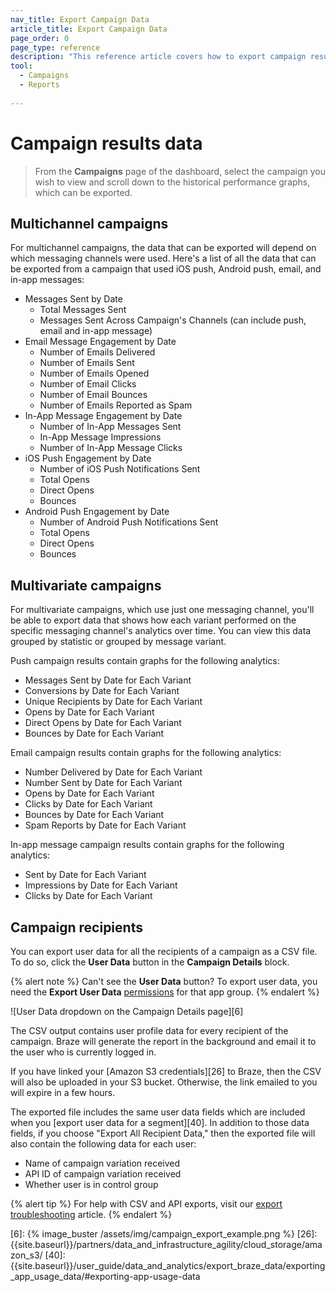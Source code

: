 ```yaml
---
nav_title: Export Campaign Data
article_title: Export Campaign Data
page_order: 0
page_type: reference
description: "This reference article covers how to export campaign results data from single, multi-channel, or multivariate campaigns. The article also lists how to export user data from the recipients."
tool: 
  - Campaigns
  - Reports
  
---
```


# Campaign results data

> From the **Campaigns** page of the dashboard, select the campaign you wish to view and scroll down to the historical performance graphs, which can be exported.

## Multichannel campaigns

For multichannel campaigns, the data that can be exported will depend on which messaging channels were used. Here's a list of all the data that can be exported from a campaign that used iOS push, Android push, email, and in-app messages:

- Messages Sent by Date
    - Total Messages Sent
    - Messages Sent Across Campaign's Channels (can include push, email and in-app message)
- Email Message Engagement by Date
    - Number of Emails Delivered
    - Number of Emails Sent
    - Number of Emails Opened
    - Number of Email Clicks
    - Number of Email Bounces
    - Number of Emails Reported as Spam
- In-App Message Engagement by Date
    - Number of In-App Messages Sent
    - In-App Message Impressions
    - Number of In-App Message Clicks
- iOS Push Engagement by Date
    - Number of iOS Push Notifications Sent
    - Total Opens
    - Direct Opens
    - Bounces
- Android Push Engagement by Date
    - Number of Android Push Notifications Sent
    - Total Opens
    - Direct Opens
    - Bounces

## Multivariate campaigns

For multivariate campaigns, which use just one messaging channel, you'll be able to export data that shows how each variant performed on the specific messaging channel's analytics over time. You can view this data grouped by statistic or grouped by message variant.

Push campaign results contain graphs for the following analytics:

- Messages Sent by Date for Each Variant
- Conversions by Date for Each Variant
- Unique Recipients by Date for Each Variant
- Opens by Date for Each Variant
- Direct Opens by Date for Each Variant
- Bounces by Date for Each Variant

Email campaign results contain graphs for the following analytics:

- Number Delivered by Date for Each Variant
- Number Sent by Date for Each Variant
- Opens by Date for Each Variant
- Clicks by Date for Each Variant
- Bounces by Date for Each Variant
- Spam Reports by Date for Each Variant

In-app message campaign results contain graphs for the following analytics:

- Sent by Date for Each Variant
- Impressions by Date for Each Variant
- Clicks by Date for Each Variant

## Campaign recipients

You can export user data for all the recipients of a campaign as a CSV file. To do so, click the **User Data** button in the **Campaign Details** block.

{% alert note %}
Can't see the **User Data** button? To export user data, you need the **Export User Data** [permissions]({{site.baseurl}}/user_guide/administrative/manage_your_braze_users/user_permissions/#limited-and-team-role-permissions) for that app group.
{% endalert %}

![User Data dropdown on the Campaign Details page][6]

The CSV output contains user profile data for every recipient of the campaign. Braze will generate the report in the background and email it to the user who is currently logged in.

If you have linked your [Amazon S3 credentials][26] to Braze, then the CSV will also be uploaded in your S3 bucket. Otherwise, the link emailed to you will expire in a few hours.

The exported file includes the same user data fields which are included when you [export user data for a segment][40]. In addition to those data fields, if you choose "Export All Recipient Data," then the exported file will also contain the following data for each user:

- Name of campaign variation received
- API ID of campaign variation received
- Whether user is in control group

{% alert tip %}
For help with CSV and API exports, visit our [export troubleshooting]({{site.baseurl}}/user_guide/data_and_analytics/export_braze_data/export_troubleshooting/) article.
{% endalert %}

[6]: {% image_buster /assets/img/campaign_export_example.png %}
[26]: {{site.baseurl}}/partners/data_and_infrastructure_agility/cloud_storage/amazon_s3/
[40]: {{site.baseurl}}/user_guide/data_and_analytics/export_braze_data/exporting_app_usage_data/#exporting-app-usage-data
